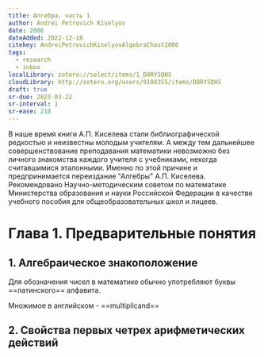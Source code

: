 ```yaml
---
title: Алгебра, часть 1
author: Andrei Petrovich Kiselyov
date: 2006
dateAdded: 2022-12-18
citekey: AndreiPetrovichKiselyovAlgebraChast2006
tags:
  - research
  - inbox
localLibrary: zotero://select/items/1_D8RYSQHS
cloudLibrary: http://zotero.org/users/9108355/items/D8RYSQHS
draft: true
sr-due: 2023-03-22
sr-interval: 1
sr-ease: 210
---
```


В наше время книги А.П. Киселева стали библиографической редкостью и неизвестны
молодым учителям. А между тем дальнейшее совершенствование преподавания
математики невозможно без личного знакомства каждого учителя с учебниками,
некогда считавшимися эталонными. Именно по этой причине и предпринимается
переиздание "Алгебры" А.П. Киселева. Рекомендовано Научно-методическим советом
по математике Министерства образования и науки Российской Федерации в качестве
учебного пособия для общеобразовательных школ и лицеев.

# Глава 1. Предварительные понятия

## 1. Алгебраическое знакоположение

Для обозначения чисел в математике обычно употребляют буквы ==латинского==
алфавита.

Множимое в английском - ==multiplicand==

## 2. Свойcтва первых четрех арифметических действий
